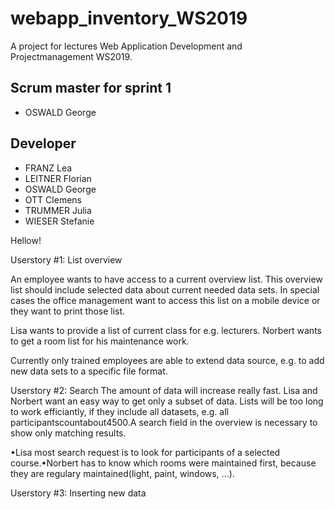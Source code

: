 # webapp_inventory_WS2019
A project for lectures Web Application Development and Projectmanagement WS2019.

## Scrum master for sprint 1
- OSWALD George

## Developer
- FRANZ Lea
- LEITNER Florian
- OSWALD George
- OTT Clemens
- TRUMMER Julia
- WIESER Stefanie

Hellow!

Userstory #1: List overview

An employee wants to have access to a current overview list. This overview list should include 
selected data about current needed data sets. In special cases the office management want to access this list 
on a mobile device or they want to print those list.

Lisa wants to provide a list of current class for e.g. lecturers.
Norbert wants to get a room list for his maintenance work.

Currently only trained employees are able to extend data source, e.g. to add new data sets to a specific file format.

Userstory #2: Search
The amount of data will increase really fast. Lisa and Norbert want 
an easy way to get only a subset of data. Lists will be too long to work efficiantly, if they include all datasets,
 e.g. all participantscountabout4500.A search field in the overview is necessary to show only matching results.
 
 •Lisa most search request is to look for participants of a selected course.•Norbert has to know which rooms were maintained first, 
because they are regulary maintained(light, paint, windows, ...).

Userstory #3: Inserting new data